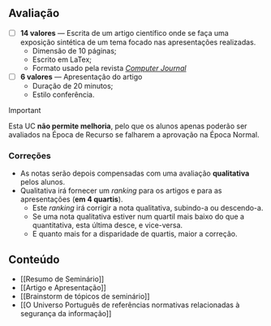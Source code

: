 
## Avaliação

- [ ] **14 valores** — Escrita de um artigo científico onde se faça uma exposição sintética de um tema focado nas apresentações realizadas. 
	- Dimensão de 10 páginas;
	- Escrito em LaTex;
	- Formato usado pela revista [*Computer Journal*](https://pt.overleaf.com/latex/templates/template-for-the-computer-journal-comjnl/xwtyhjrpbtvp)
- [ ] **6 valores** — Apresentação do artigo
	- Duração de 20 minutos;
	- Estilo conferência.

>[!important]
> Esta UC **não permite melhoria**, pelo que os alunos apenas poderão ser avaliados na Época de Recurso se falharem a aprovação na Época Normal.

### Correções

- As notas serão depois compensadas com uma avaliação **qualitativa** pelos alunos.
- Qualitativa irá fornecer um *ranking* para os artigos e para as apresentações (**em 4 quartis**).
	- Este *ranking* irá corrigir a nota qualitativa, subindo-a ou descendo-a.
	- Se uma nota qualitativa estiver num quartil mais baixo do que a quantitativa, esta última desce, e vice-versa.
	- E quanto mais for a disparidade de quartis, maior a correção.

## Conteúdo

- [[Resumo de Seminário]]
- [[Artigo e Apresentação]]
- [[Brainstorm de tópicos de seminário]]
- [[O Universo Português de referências normativas relacionadas à segurança da informação]]